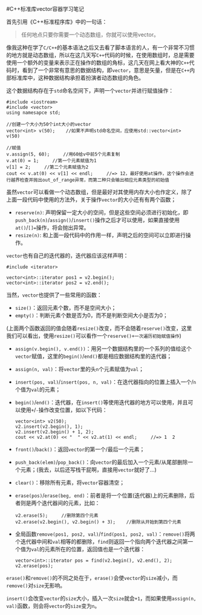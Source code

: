 #C++标准库vector容器学习笔记  

首先引用《C++标准程序库》中的一句话：  

> 任何地点只要你需要一个动态数组，你就可以使用vector。  

像我这种在学了```C/C++```的基本语法之后又去看了脚本语言的人，有一个非常不习惯的地方就是动态数组，所以在这几天写```C++```代码的时候，在使用数组时，总是需要使用一个额外的变量来表示正在操作的数组的角标，这几天在网上看大神的```C++```代码时，看到了一个非常有意思的数据结构，即```vector```，意思是矢量，但是在```C++```内部标准库中，这种数据结构承担着扮演者动态数组的角色。  

这个数据结构存在于```std```命名空间下，声明一个```vector```并进行赋值操作：  

	#include <iostream>
	#include <vector>
	using namesapce std;
	
	//创建一个大小为50个int大小的vector
	vector<int> v(50);    //如果不声明std命名空间，应使用std::vector<int> v(50)  
	
	//赋值
	v.assign(5, 60);     //用60给v中前5个元素复制
	v.at(0) = 1;     //第一个元素赋值为1
	v[1] = 2;     //第二个元素赋值为2
	cout << v.at(0) << v[1] << endl;     //=> 12，最好使用at操作，这个操作会进行越界检查并抛出out_of_range异常，而第二种只会输出相应元素类型的初始值
	
虽然```vector```可以看做一个动态数组，但是最好对其使用内存大小也作定义，除了上面一段代码中使用的方法外，关于操作```vector```的大小还有有两个函数；  

- ```reserve(n)```: 声明保留一定大小的空间，但是这些空间必须进行初始化，即```push_back(n)```/```assign()```/```insert()```操作之后才可以使用，如果直接使用```at()```/```[]=```操作，将会抛出异常。  
- ```resize(n)```: 和上面一段代码中的作用一样，声明之后的空间可以立即进行操作。  

```vector```也有自己的迭代器的，迭代器应该这样声明：  
	
	#include <iterator>
	
	vector<int>::iterator pos1 = v2.begin();
	vector<int>::iterator pos2 = v2.end();


当然，```vector```也提供了一些常用的函数：  

- ```size()```：返回元素个数，而不是空间大小；
- ```empty()```：判断元素个数是否为0，而不是判断空间大小是否为0；  

(上面两个函数返回的值会随着```resize()```改变，而不会随着```reserve()```改变，这里我们可以看出，使用```resize()```可以看作一个```reserve()+一次遍历初始赋值操作```)  

- ```assign(v.begin(), v.end())```：用另一个数据结构里的一个系列的值给这个```vector```赋值，这里的```begin()```/```end()```都是相应数据结构里的迭代器；
- ```assign(n, val)```：将```vector```里的头```n```个元素赋值为```val```；
- ```insert(pos, val)```/```insert(pos, n, val)```：在迭代器指向的位置上插入一个/```n```个值为```val```的元素；
- ```begin()```/```end()```：迭代器，在```insert()```等使用迭代器的地方可以使用，并且可以使用```+```/```-```操作改变位置，如以下代码：  

	  vector<int> v2(50);
      v2.insert(v2.begin(), 1);
      v2.insert(v2.begin() + 1, 2);
  	  cout << v2.at(0) << "  " << v2.at(1) << endl;     //=> 1  2  
  	  
- ```front()```/```back()```：返回```vector```的第一个/最后一个元素；  
- ```push_back(elem)```/```pop_back()```：向```vector```的最后加入一个元素/从尾部删除一个元素；(我去，以后还写栈干屁啊，直接用```vector```就好了...)  
- ```clear()```：移除所有元素，将```vector```容器清空；  
- ```erase(pos)```/```erase(beg, end)```：前者是将一个位置(迭代器)上的元素删除，后者则是两个迭代器间的元素，比如：
	
	  v2.erase(5);     //删除第四个元素
	  v2.erase(v2.begin(), v2.begin() + 3);    //删除从开始到第四个元素

- 全局函数```remove(pos1, pos2, val)```/```find(pos1, pos2, val)```：```remove()```将两个迭代器中间和```val```相等的都删除，```find```则返回一个指向两个迭代器之间第一个值为```val```的元素所在的位置，返回值也是一个迭代器：  

	  vector<int>::iterator pos = find(v2.begin(), v2.end(), 2);
	  v2.erase(pos);
	  
```erase()```和```remove()```的不同之处在于，```erase()```会使```vector```的```size```减小，而```remove()```对```size```无影响。  

```insert()```会改变```vector```的```size```大小，插入一次```size```就会```+1```，而如果使用```assign(n, val)```函数，则会将```vector```的```size```变为```n```。	  
	  